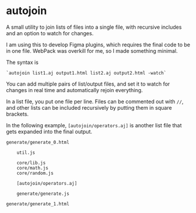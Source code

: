 # autojoin
A small utility to join lists of files into a single file, with recursive includes and an option to watch for changes.

I am using this to develop Figma plugins, which requires the final code to be in one file. WebPack was overkill for me, so I made something minimal.

The syntax is

    `autojoin list1.aj output1.html list2.aj output2.html -watch`
 
You can add multiple pairs of list/output files, and set it to watch for changes in real time and automatically rejoin everything.

In a list file, you put one file per line. Files can be commented out with `//`, and other lists can be included recursively by putting them in square brackets.

In the following example, `[autojoin/operators.aj]` is another list file that gets expanded into the final output.

```
generate/generate_0.html

    util.js
    
    core/lib.js
    core/math.js
    core/random.js

    [autojoin/operators.aj]
   
    generate/generate.js

generate/generate_1.html
```
